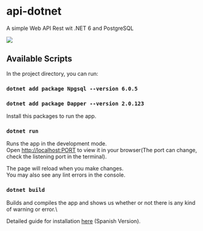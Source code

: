 # api-dotnet
A simple Web API Rest wit .NET 6 and PostgreSQL 

![](https://christopherdavideh.com/images/api-dotnet.png)

## Available Scripts

In the project directory, you can run:

### `dotnet add package Npgsql --version 6.0.5`
### `dotnet add package Dapper --version 2.0.123`

Install this packages to run the app.

### `dotnet run`

Runs the app in the development mode.\
Open [http://localhost:PORT](http://localhost:7024) to view it in your browser(The port can change, check the listening port in the terminal).

The page will reload when you make changes.\
You may also see any lint errors in the console.

### `dotnet build`

Builds and compiles the app and shows us whether or not there is any kind of warning or error.\

Detailed guide for installation [here](https://drive.google.com/file/d/1aNr1ojI_3TbEE3u1KZ5xRWzDMEdulY1y/view?usp=sharing) (Spanish Version).
